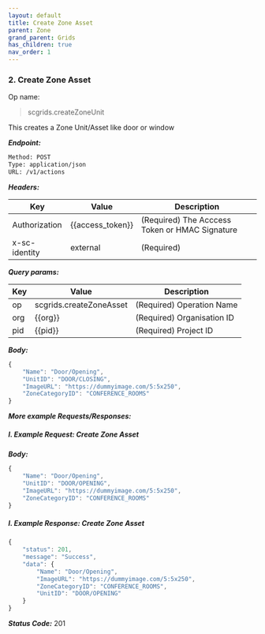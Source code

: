 ```yaml
---
layout: default
title: Create Zone Asset
parent: Zone
grand_parent: Grids
has_children: true
nav_order: 1
---
```



### 2. Create Zone Asset


Op name:

> scgrids.createZoneUnit

This creates a Zone Unit/Asset like door or window


***Endpoint:***

```bash
Method: POST
Type: application/json
URL: /v1/actions
```


***Headers:***

| Key | Value | Description |
| --- | ------|-------------|
| Authorization | {{access_token}} | (Required) The Acccess Token or HMAC Signature |
| x-sc-identity | external | (Required) |



***Query params:***

| Key | Value | Description |
| --- | ------|-------------|
| op | scgrids.createZoneAsset | (Required) Operation Name |
| org | {{org}} | (Required) Organisation ID |
| pid | {{pid}} | (Required) Project ID |



***Body:***

```js        
{
    "Name": "Door/Opening",
    "UnitID": "DOOR/CLOSING",
    "ImageURL": "https://dummyimage.com/5:5x250",
    "ZoneCategoryID": "CONFERENCE_ROOMS"
}
```



***More example Requests/Responses:***


##### I. Example Request: Create Zone Asset

***Body:***

```js        
{
    "Name": "Door/Opening",
    "UnitID": "DOOR/OPENING",
    "ImageURL": "https://dummyimage.com/5:5x250",
    "ZoneCategoryID": "CONFERENCE_ROOMS"
}
```

##### I. Example Response: Create Zone Asset
```js
{
    "status": 201,
    "message": "Success",
    "data": {
        "Name": "Door/Opening",
        "ImageURL": "https://dummyimage.com/5:5x250",
        "ZoneCategoryID": "CONFERENCE_ROOMS",
        "UnitID": "DOOR/OPENING"
    }
}
```


***Status Code:*** 201

<br>